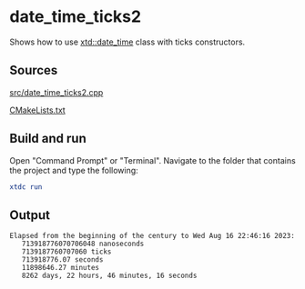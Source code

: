 # date_time_ticks2

Shows how to use [xtd::date_time](https://gammasoft71.github.io/xtd/reference_guides/latest/classxtd_1_1date__time.html) class with ticks constructors.

## Sources

[src/date_time_ticks2.cpp](src/date_time_ticks2.cpp)

[CMakeLists.txt](CMakeLists.txt)

## Build and run

Open "Command Prompt" or "Terminal". Navigate to the folder that contains the project and type the following:

```cmake
xtdc run
```

## Output

```
Elapsed from the beginning of the century to Wed Aug 16 22:46:16 2023:
   713918776070706048 nanoseconds
   7139187760707060 ticks
   713918776.07 seconds
   11898646.27 minutes
   8262 days, 22 hours, 46 minutes, 16 seconds
```
